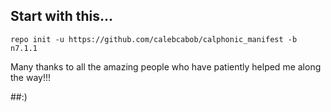## Start with this...

```
repo init -u https://github.com/calebcabob/calphonic_manifest -b n7.1.1
```

Many thanks to all the amazing people who have patiently helped me along the way!!!

##:)
